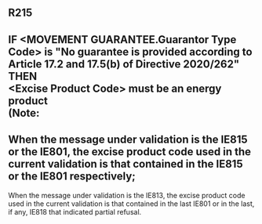 ## R215
IF &lt;MOVEMENT GUARANTEE.Guarantor Type Code&gt; is "No guarantee is provided according to Article 17.2 and 17.5(b) of Directive 2020/262"  
THEN   
&lt;Excise Product Code&gt; must be an energy product  
(Note:   
-   
 When the message under validation is the IE815 or the IE801, the excise product code used in the current validation is that contained in the IE815 or the IE801 respectively;  
-   
 When the message under validation is the IE813, the excise product code used in the current validation is that contained in the last IE801 or in the last, if any, IE818 that indicated partial refusal.
